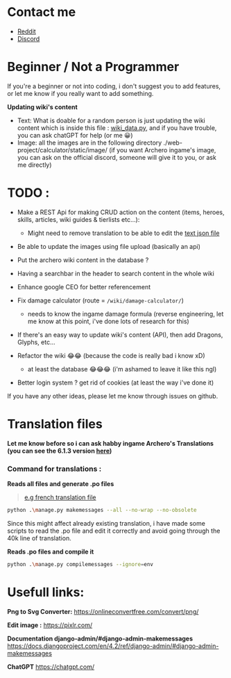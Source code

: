 # Contact me
- [Reddit](https://www.reddit.com/user/LuhCaran101/)
- [Discord](https://discord.com/users/382930544385851392)


# Beginner / Not a Programmer

If you're a beginner or not into coding, i don't suggest you to add features, or let me know if you really want to add something.

**Updating wiki's content**
- Text: What is doable for a random person is just updating the wiki content which is inside this file : [wiki_data.py](./calculator/data/wiki_data.py), and if you have trouble, you can ask chatGPT for help (or me 😀)
- Image: all the images are in the following directory ./web-project/calculator/static/image/ (if you want Archero ingame's image, you can ask on the official discord, someone will give it to you, or ask me directly)


# TODO :

- Make a REST Api for making CRUD action on the content (items, heroes, skills, articles, wiki guides & tierlists etc...):
  - Might need to remove translation to be able to edit the [text json file](./calculator/data/wiki_data.py)

- Be able to update the images using file upload (basically an api)

- Put the archero wiki content in the database ?

- Having a searchbar in the header to search content in the whole wiki

- Enhance google CEO for better referencement

- Fix damage calculator (route = `/wiki/damage-calculator/`)
    - needs to know the ingame damage formula (reverse engineering, let me know at this point, i've done lots of research for this)

- If there's an easy way to update wiki's content (API), then add Dragons, Glyphs, etc...

- Refactor the wiki 😂😂 (because the code is really bad i know xD)
    - at least the database 😂😂😂 (i'm ashamed to leave it like this ngl)

- Better login system ? get rid of cookies (at least the way i've done it)


If you have any other ideas, please let me know through issues on github.


# Translation files

**Let me know before so i can ask habby ingame Archero's Translations (you can see the 6.1.3 version [here](./calculator/static/json/Archero_Translation.json))**

### Command for translations :

**Reads all files and generate .po files**
> [e.g french translation file](./locale/fr/LC_MESSAGES/django.po)
```bash
python .\manage.py makemessages --all --no-wrap --no-obsolete
```
Since this might affect already existing translation, i have made some scripts to read the .po file and edit it correctly and avoid going through the 40k line of translation.


**Reads .po files and compile it**
```bash
python .\manage.py compilemessages --ignore=env
```


# Usefull links:

**Png to Svg Converter:**
https://onlineconvertfree.com/convert/png/

**Edit image :**
https://pixlr.com/

**Documentation django-admin/#django-admin-makemessages**
https://docs.djangoproject.com/en/4.2/ref/django-admin/#django-admin-makemessages

**ChatGPT**
https://chatgpt.com/